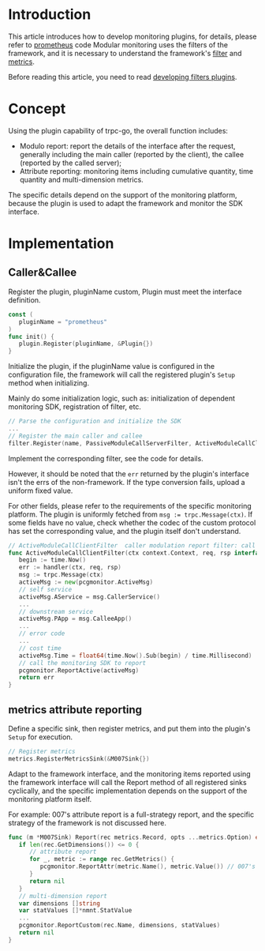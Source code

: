# Introduction

This article introduces how to develop monitoring plugins, for details, please refer to [prometheus](https://github.com/trpc-ecosystem/go-metrics-prometheus) code
Modular monitoring uses the filters of the framework, and it is necessary to understand the framework's [filter](/filter) and [metrics](/metrics).

Before reading this article, you need to read [developing filters plugins](./interceptor.md).

# Concept

Using the plugin capability of trpc-go, the overall function includes:

- Modulo report: report the details of the interface after the request, generally including the main caller (reported by the client), the callee (reported by the called server);
- Attribute reporting: monitoring items including cumulative quantity, time quantity and multi-dimension metrics.

The specific details depend on the support of the monitoring platform, because the plugin is used to adapt the framework and monitor the SDK interface.

# Implementation

## Caller&Callee

Register the plugin, pluginName custom, Plugin must meet the interface definition.

``` go
const (
   pluginName = "prometheus"
)
func init() {
   plugin.Register(pluginName, &Plugin{})
}
```

Initialize the plugin, if the pluginName value is configured in the configuration file, the framework will call the registered plugin's `Setup` method when initializing.

Mainly do some initialization logic, such as: initialization of dependent monitoring SDK, registration of filter, etc.

``` go
// Parse the configuration and initialize the SDK
... 
// Register the main caller and callee
filter.Register(name, PassiveModuleCallServerFilter, ActiveModuleCallClientFilter)
```

Implement the corresponding filter, see the code for details.

However, it should be noted that the `err` returned by the plugin's interface isn't  the errs of the non-framework.
If the type conversion fails, upload a uniform fixed value.

For other fields, please refer to the requirements of the specific monitoring platform. 
The plugin is uniformly fetched from `msg := trpc.Message(ctx)`. 
If some fields have no value, check whether the codec of the custom protocol has set the corresponding value, and the plugin itself don't understand.

``` go
// ActiveModuleCallClientFilter  caller modulation report filter: call downstream by itself, and report when the downstream returns the packet
func ActiveModuleCallClientFilter(ctx context.Context, req, rsp interface{}, handler filter.HandleFunc) error {
   begin := time.Now()
   err := handler(ctx, req, rsp)
   msg := trpc.Message(ctx)
   activeMsg := new(pcgmonitor.ActiveMsg)
   // self service
   activeMsg.AService = msg.CallerService() 
   ...
   // downstream service
   activeMsg.PApp = msg.CalleeApp()
   ...
   // error code
   ...
   // cost time
   activeMsg.Time = float64(time.Now().Sub(begin) / time.Millisecond)
   // call the monitoring SDK to report 
   pcgmonitor.ReportActive(activeMsg)
   return err
}
``` 

## metrics attribute reporting

Define a specific sink, then register metrics, and put them into the plugin's `Setup` for execution.

``` go
// Register metrics
metrics.RegisterMetricsSink(&M007Sink{})
```

Adapt to the framework interface, and the monitoring items reported using the framework interface will call the Report method of all registered sinks cyclically,
and the specific implementation depends on the support of the monitoring platform itself.

For example: 007's attribute report is a full-strategy report, and the specific strategy of the framework is not discussed here.

``` go
func (m *M007Sink) Report(rec metrics.Record, opts ...metrics.Option) error {
   if len(rec.GetDimensions()) <= 0 {
      // attribute report
      for _, metric := range rec.GetMetrics() {
         pcgmonitor.ReportAttr(metric.Name(), metric.Value()) // 007's attribute full-strategy report
      }
      return nil
   }
   // multi-dimension report
   var dimensions []string
   var statValues []*nmnt.StatValue
   ...
   pcgmonitor.ReportCustom(rec.Name, dimensions, statValues)
   return nil
}

```

